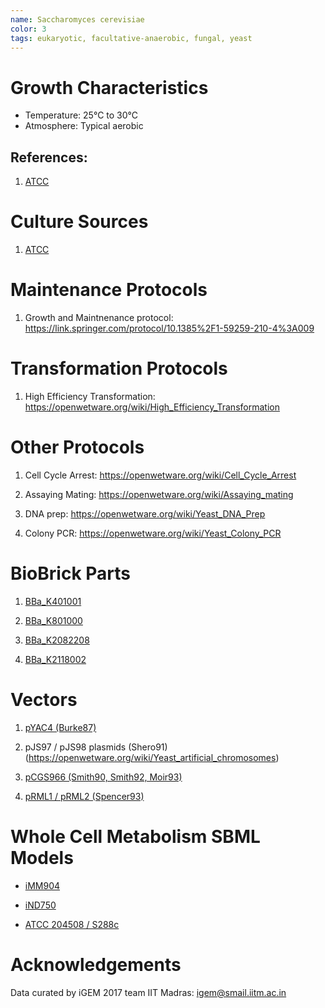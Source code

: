 ```yaml
---
name: Saccharomyces cerevisiae
color: 3
tags: eukaryotic, facultative-anaerobic, fungal, yeast
---
```

# Growth Characteristics
* Temperature: 25°C to 30°C
* Atmosphere: Typical aerobic

## References:
1. [ATCC](https://www.atcc.org/Products/All/204508.aspx#culturemethod)

# Culture Sources
1. [ATCC](https://www.atcc.org/Products/All/204508.aspx#culturemethod)

# Maintenance Protocols
1. Growth and Maintnenance protocol: https://link.springer.com/protocol/10.1385%2F1-59259-210-4%3A009

# Transformation Protocols
1. High Efficiency Transformation: https://openwetware.org/wiki/High_Efficiency_Transformation

# Other Protocols
1. Cell Cycle Arrest: https://openwetware.org/wiki/Cell_Cycle_Arrest

2. Assaying Mating: https://openwetware.org/wiki/Assaying_mating

3. DNA prep: https://openwetware.org/wiki/Yeast_DNA_Prep

4. Colony PCR: https://openwetware.org/wiki/Yeast_Colony_PCR

# BioBrick Parts
1. [BBa_K401001](http://parts.igem.org/Part:BBa_K401001)

2. [BBa_K801000](http://parts.igem.org/Part:BBa_K801000)

3. [BBa_K2082208](http://parts.igem.org/Part:BBa_K2082208)

4. [BBa_K2118002](http://parts.igem.org/Part:BBa_K2118002)

# Vectors
1. [pYAC4 (Burke87)](https://openwetware.org/wiki/Yeast_artificial_chromosomes)

2. pJS97 / pJS98 plasmids (Shero91)(https://openwetware.org/wiki/Yeast_artificial_chromosomes)

3. [pCGS966 (Smith90, Smith92, Moir93)](https://openwetware.org/wiki/Yeast_artificial_chromosomes)

4. [pRML1 / pRML2 (Spencer93)](https://openwetware.org/wiki/Yeast_artificial_chromosomes)

# Whole Cell Metabolism SBML Models
* [iMM904](http://bigg.ucsd.edu/models/iMM904)

* [iND750](http://bigg.ucsd.edu/models/iND750)

* [ATCC 204508 / S288c](http://www.ebi.ac.uk/biomodels-main/BMID000000141353)

# Acknowledgements
Data curated by iGEM 2017 team IIT Madras: igem@smail.iitm.ac.in

